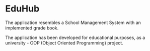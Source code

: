# EduHub

The application resembles a School Management System with an implemented grade book.

The application has been developed for educational purposes, as a university - OOP (Object Oriented Programming) project.
